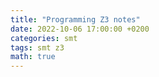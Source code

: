 ```yaml
---
title: "Programming Z3 notes"
date: 2022-10-06 17:00:00 +0200
categories: smt
tags: smt z3
math: true
---
```


